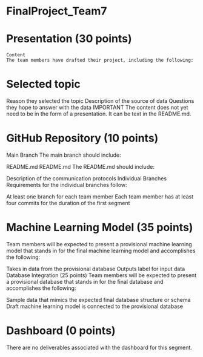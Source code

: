 # FinalProject_Team7

# Presentation (30 points)
    Content
    The team members have drafted their project, including the following:

# Selected topic
   Reason they selected the topic
   Description of the source of data
   Questions they hope to answer with the data
       IMPORTANT
       The content does not yet need to be in the form of a presentation. It can be text in the README.md.

# GitHub Repository (10 points)
  Main Branch
  The main branch should include:

  README.md
  README.md
  The README.md should include:

  Description of the communication protocols
  Individual Branches
  Requirements for the individual branches follow:

  At least one branch for each team member
  Each team member has at least four commits for the duration of the first segment
  
# Machine Learning Model (35 points)
  Team members will be expected to present a provisional machine learning model that stands in for the final machine learning model and accomplishes the     following:

  Takes in data from the provisional database
  Outputs label for input data
  Database Integration (25 points)
  Team members will be expected to present a provisional database that stands in for the final database and accomplishes the following:

  Sample data that mimics the expected final database structure or schema
  Draft machine learning model is connected to the provisional database

# Dashboard (0 points)
  There are no deliverables associated with the dashboard for this segment.


